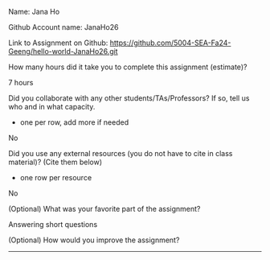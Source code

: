 Name: Jana Ho

Github Account name: JanaHo26

Link to Assignment on Github: https://github.com/5004-SEA-Fa24-Geeng/hello-world-JanaHo26.git

How many hours did it take you to complete this assignment (estimate)?

7 hours

Did you collaborate with any other students/TAs/Professors? If so, tell us who and in what
capacity.

* one per row, add more if needed

No
  
Did you use any external resources (you do not have to cite in class material)? (Cite them below)

* one row per resource

No

(Optional) What was your favorite part of the assignment?

Answering short questions

(Optional) How would you improve the assignment?

---
